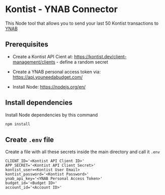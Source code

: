 # Kontist - YNAB Connector

This Node tool that allows you to send your last
50 Kontist transactions to [YNAB](https://www.ynab.com)


## Prerequisites

* Create a Kontist API Cient at: https://kontist.dev/client-management/clients - define a random secret

* Create a YNAB personal access token via: https://api.youneedabudget.com/

* Install Node: https://nodejs.org/en/

## Install dependencies

Install Node dependencies by this command

```sh
npm install
```

## Create `.env` file

Create a file with all these secrets
inside the main directory and call it `.env`

```
CLIENT_ID='<Kontist API Client ID>'
APP_SECRET='<Kontist API Client Secret>'
kontist_user=<Kontist User Email>
kontist_password='<Kontist Password>'
ynab_api_key='<YNAB Personal Access Token>'
budget_id='<Budget ID>'
account_id='<Account ID>'
```
